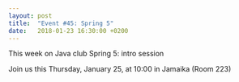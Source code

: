 ```yaml
---
layout: post
title:  "Event #45: Spring 5"
date:   2018-01-23 16:30:00 +0200
---
```


This week on Java club
Spring 5: intro session

Join us this Thursday, January 25, at 10:00 in Jamaika (Room 223)

